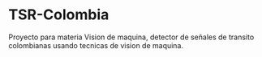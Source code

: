 # TSR-Colombia

Proyecto para materia Vision de maquina, detector de señales de transito colombianas usando tecnicas de vision de maquina.
